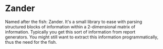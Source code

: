 # Zander

Named after the fish: Zander. It's a small library to ease with parsing structured blocks of information 
within a 2-dimensional matrix of information. Typically you get this sort of information from report generators.
You might still want to extract this information programmatically, thus the need for the fish.

